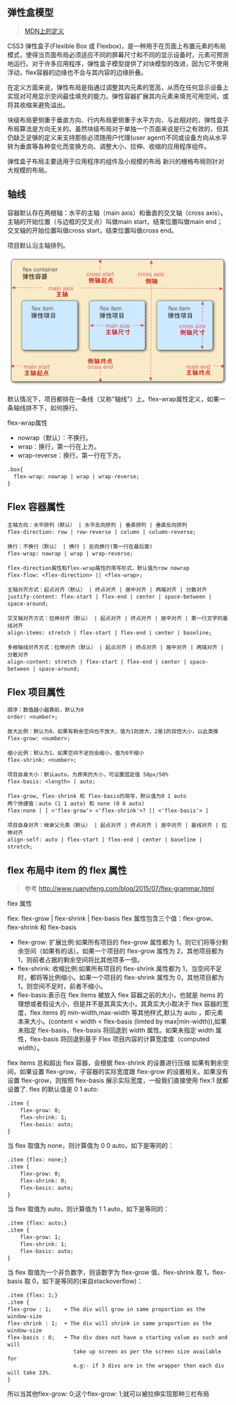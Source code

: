 ## 弹性盒模型
>[MDN上的定义](https://developer.mozilla.org/zh-CN/docs/Web/CSS/CSS_Flexible_Box_Layout/Using_CSS_flexible_boxes)

CSS3 弹性盒子(Flexible Box 或 Flexbox)，是一种用于在页面上布置元素的布局模式，使得当页面布局必须适应不同的屏幕尺寸和不同的显示设备时，元素可预测地运行。对于许多应用程序，弹性盒子模型提供了对块模型的改进，因为它不使用浮动，flex容器的边缘也不会与其内容的边缘折叠。

在定义方面来说，弹性布局是指通过调整其内元素的宽高，从而在任何显示设备上实现对可用显示空间最佳填充的能力。弹性容器扩展其内元素来填充可用空间，或将其收缩来避免溢出。

块级布局更侧重于垂直方向、行内布局更侧重于水平方向，与此相对的，弹性盒子布局算法是方向无关的。虽然块级布局对于单独一个页面来说是行之有效的，但其仍缺乏足够的定义来支持那些必须随用户代理(user agent)不同或设备方向从水平转为垂直等各种变化而变换方向、调整大小、拉伸、收缩的应用程序组件。

弹性盒子布局主要适用于应用程序的组件及小规模的布局
新兴的栅格布局则针对大规模的布局。

## 轴线

容器默认存在两根轴：水平的主轴（main axis）和垂直的交叉轴（cross axis）。主轴的开始位置（与边框的交叉点）叫做main start，结束位置叫做main end；交叉轴的开始位置叫做cross start，结束位置叫做cross end。

项目默认沿主轴排列。

![图片加载失败](./img/flexbox.png)


默认情况下，项目都排在一条线（又称"轴线"）上。flex-wrap属性定义，如果一条轴线排不下，如何换行。

flex-wrap属性
- nowrap（默认）：不换行。
- wrap：换行，第一行在上方。
- wrap-reverse：换行，第一行在下方。
  
```
.box{
  flex-wrap: nowrap | wrap | wrap-reverse;
}
```

## Flex 容器属性

```
主轴方向：水平排列（默认） | 水平反向排列 | 垂直排列 | 垂直反向排列
flex-direction: row | row-reverse | column | column-reverse;

换行：不换行（默认） | 换行 | 反向换行(第一行在最后面)
flex-wrap: nowrap | wrap | wrap-reverse;

flex-direction属性和flex-wrap属性的简写形式，默认值为row nowrap
flex-flow: <flex-direction> || <flex-wrap>;

主轴对齐方式：起点对齐（默认） | 终点对齐 | 居中对齐 | 两端对齐 | 分散对齐
justify-content: flex-start | flex-end | center | space-between | space-around;

交叉轴对齐方式：拉伸对齐（默认） | 起点对齐 | 终点对齐 | 居中对齐 | 第一行文字的基线对齐
align-items: stretch | flex-start | flex-end | center | baseline;

多根轴线对齐方式：拉伸对齐（默认） | 起点对齐 | 终点对齐 | 居中对齐 | 两端对齐 | 分散对齐
align-content: stretch | flex-start | flex-end | center | space-between | space-around;
```

## Flex 项目属性

```
顺序：数值越小越靠前，默认为0
order: <number>;

放大比例：默认为0，如果有剩余空间也不放大，值为1则放大，2是1的双倍大小，以此类推
flex-grow: <number>;

缩小比例：默认为1，如果空间不足则会缩小，值为0不缩小
flex-shrink: <number>;

项目自身大小：默认auto，为原来的大小，可设置固定值 50px/50%
flex-basis: <length> | auto;

flex-grow, flex-shrink 和 flex-basis的简写，默认值为0 1 auto
两个快捷值：auto (1 1 auto) 和 none (0 0 auto)
flex:none | [ <'flex-grow'> <'flex-shrink'>? || <'flex-basis'> ]

项目自身对齐：继承父元素（默认） | 起点对齐 | 终点对齐 | 居中对齐 | 基线对齐 | 拉伸对齐
align-self: auto | flex-start | flex-end | center | baseline | stretch;

```

## flex 布局中 item 的 flex 属性

> 参考 http://www.ruanyifeng.com/blog/2015/07/flex-grammar.html

flex 属性

flex: flex-grow | flex-shrink | flex-basis
flex 属性包含三个值：flex-grow、flex-shrink 和 flex-basis

- flex-grow: 扩展比例:如果所有项目的 flex-grow 属性都为 1，则它们将等分剩余空间（如果有的话）。如果一个项目的 flex-grow 属性为 2，其他项目都为 1，则前者占据的剩余空间将比其他项多一倍。
- flex-shrink: 收缩比例:如果所有项目的 flex-shrink 属性都为 1，当空间不足时，都将等比例缩小。如果一个项目的 flex-shrink 属性为 0，其他项目都为 1，则空间不足时，前者不缩小。
- flex-basis:表示在 flex items 被放入 flex 容器之前的大小，也就是 items 的理想或者假设大小，但是并不是其真实大小，其真实大小取决于 flex 容器的宽度，flex items 的 min-width,max-width 等其他样式,默认为 auto ，即元素本来大小。(content < width < flex-basis (limted by max|min-width)),如果未指定 flex-basis，flex-basis 将回退到 width 属性。如果未指定 width 属性，flex-basis 将回退到基于 Flex 项目内容的计算宽度值（computed width）。

flex items 总和超出 flex 容器，会根据 flex-shrink 的设置进行压缩
如果有剩余空间，如果设置 flex-grow，子容器的实际宽度跟 flex-grow 的设置相关。如果没有设置 flex-grow，则按照 flex-basis 展示实际宽度，一般我们直接使用 flex:1 就都设置了.
flex 的默认值是 0 1 auto:

```
.item {
    flex-grow: 0;
    flex-shrink: 1;
    flex-basis: auto;
}
```

当 flex 取值为 none，则计算值为 0 0 auto，如下是等同的：

```
.item {flex: none;}
.item {
    flex-grow: 0;
    flex-shrink: 0;
    flex-basis: auto;
}
```
当 flex 取值为 auto，则计算值为 1 1 auto，如下是等同的：
```
.item {flex: auto;}
.item {
    flex-grow: 1;
    flex-shrink: 1;
    flex-basis: auto;
}
```

当 flex 取值为一个非负数字，则该数字为 flex-grow 值，flex-shrink 取 1，flex-basis 取 0，如下是等同的(来自stackoverflow)：

```
.item {flex: 1;}
.item {
flex-grow : 1;    ➜ The div will grow in same proportion as the window-size       
flex-shrink : 1;  ➜ The div will shrink in same proportion as the window-size 
flex-basis : 0;   ➜ The div does not have a starting value as such and will 
                     take up screen as per the screen size available for
                     e.g:- if 3 divs are in the wrapper then each div will take 33%.
}
```
所以当其他flex-grow: 0;这个flex-grow: 1;就可以被拉伸实现那种三栏布局